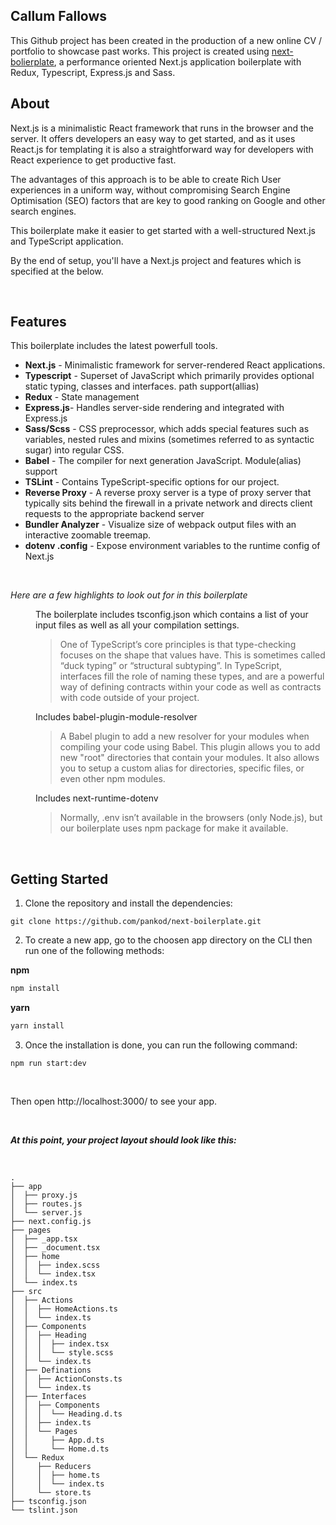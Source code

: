 ## Callum Fallows

This Github project has been created in the production of a new online CV / portfolio to showcase past works. 
This project is created using <a href="https://github.com/pankod/next-boilerplate">next-bolierplate</a>, a performance oriented Next.js application boilerplate with Redux, Typescript, Express.js and Sass.

## About


Next.js is a minimalistic React framework that runs in the browser and the server. It offers developers an easy way to get started, and as it uses React.js for templating it is also a straightforward way for developers with React experience to get productive fast.

The advantages of this approach is to be able to create Rich User experiences in a uniform way, without compromising Search Engine Optimisation (SEO) factors that are key to good ranking on Google and other search engines. 

This boilerplate make it easier to get started with a well-structured Next.js and TypeScript application.

By the end of setup, you'll have a Next.js project and features which is specified at the below.

<br/>

## Features


This boilerplate includes the latest powerfull tools.

* **Next.js** - Minimalistic framework for server-rendered React applications.
* **Typescript** - Superset of JavaScript which primarily provides optional static typing, classes and interfaces. path support(allias)
* **Redux** - State management
* **Express.js**- Handles server-side rendering and integrated with Express.js
* **Sass/Scss** - CSS preprocessor, which adds special features such as variables, nested rules and mixins (sometimes referred to as syntactic sugar) into regular CSS.
* **Babel** -  The compiler for next generation JavaScript. Module(alias) support 
* **TSLint** - Contains TypeScript-specific options for our project.
* **Reverse Proxy** - A reverse proxy server is a type of proxy server that typically sits behind the firewall in a private network and directs client requests to the appropriate backend server
* **Bundler Analyzer** - Visualize size of webpack output files with an interactive zoomable treemap.
* **dotenv .config** - Expose environment variables to the runtime config of Next.js

<br/>

*Here are a few highlights to look out for in this boilerplate*

<dl>
  
  <dd>The boilerplate includes tsconfig.json which contains a list of your input files as well as all your compilation settings.<dd>

  >One of TypeScript’s core principles is that type-checking focuses on the shape that values have. This is sometimes called “duck typing” or “structural subtyping”. In TypeScript, interfaces fill the role of naming these types, and are a powerful way of defining contracts within your code as well as contracts with code outside of your project.

 
  <dd>Includes babel-plugin-module-resolver <dd>

  >A Babel plugin to add a new resolver for your modules when compiling your code using Babel. This plugin allows you to add new "root" directories that contain your modules. It also allows you to setup a custom alias for directories, specific files, or even other npm modules.

  
  <dd>Includes next-runtime-dotenv <dd>

  >Normally, .env isn’t available in the browsers (only Node.js), but our boilerplate uses npm package for make it available.

</dl>

<br/>

## Getting Started


1. Clone the repository and install the dependencies:

```
git clone https://github.com/pankod/next-boilerplate.git
```


2. To create a new app, go to the choosen app directory on the CLI then run one of the following methods:

**npm**

```sh
npm install
```
**yarn**

```sh
yarn install
```

3. Once the installation is done, you can run the following command:

 ```
 npm run start:dev
 ```
 <br/>

Then open http://localhost:3000/ to see your app.

<br/>

 ***At this point, your project layout should look like this:***
 
 <br/>

```
.
├── app
│  ├── proxy.js
│  ├── routes.js
│  └── server.js
├── next.config.js
├── pages
│  ├── _app.tsx
│  ├── _document.tsx
│  ├── home
│  │  ├── index.scss
│  │  └── index.tsx
│  └── index.ts
├── src
│  ├── Actions
│  │  ├── HomeActions.ts
│  │  └── index.ts
│  ├── Components
│  │  ├── Heading
│  │  │  ├── index.tsx
│  │  │  └── style.scss
│  │  └── index.ts
│  ├── Definations
│  │  ├── ActionConsts.ts
│  │  └── index.ts
│  ├── Interfaces
│  │  ├── Components
│  │  │  └── Heading.d.ts
│  │  ├── index.ts
│  │  └── Pages
│  │     ├── App.d.ts
│  │     └── Home.d.ts
│  └── Redux
│     ├── Reducers
│     │  ├── home.ts
│     │  └── index.ts
│     └── store.ts
├── tsconfig.json
└── tslint.json

```

